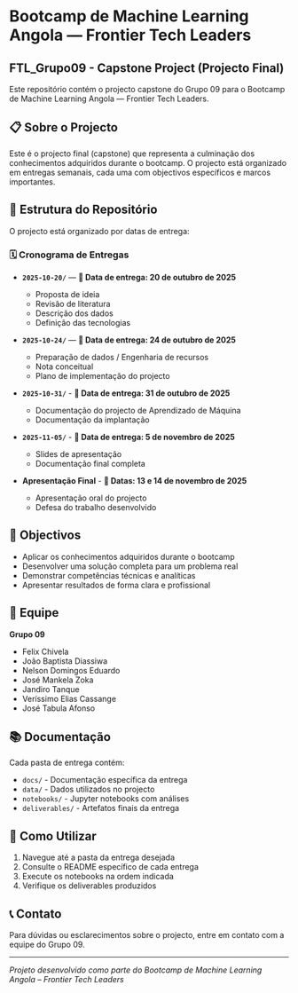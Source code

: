 # Bootcamp de Machine Learning Angola — Frontier Tech Leaders

## FTL_Grupo09 - Capstone Project (Projecto Final)

Este repositório contém o projecto capstone do Grupo 09 para o Bootcamp de Machine Learning Angola — Frontier Tech Leaders.

## 📋 Sobre o Projecto

Este é o projecto final (capstone) que representa a culminação dos conhecimentos adquiridos durante o bootcamp. O projecto está organizado em entregas semanais, cada uma com objectivos específicos e marcos importantes.

## 📁 Estrutura do Repositório

O projecto está organizado por datas de entrega:

### 🗓️ Cronograma de Entregas

- **`2025-10-20/`** — **📅 Data de entrega: 20 de outubro de 2025**
  - Proposta de ideia
  - Revisão de literatura
  - Descrição dos dados
  - Definição das tecnologias

- **`2025-10-24/`** — **📅 Data de entrega: 24 de outubro de 2025**
  - Preparação de dados / Engenharia de recursos
  - Nota conceitual
  - Plano de implementação do projecto

- **`2025-10-31/`** - **📅 Data de entrega: 31 de outubro de 2025**
  - Documentação do projecto de Aprendizado de Máquina
  - Documentação da implantação

- **`2025-11-05/`** - **📅 Data de entrega: 5 de novembro de 2025**
  - Slides de apresentação
  - Documentação final completa

- **Apresentação Final** - **📅 Datas: 13 e 14 de novembro de 2025**
  - Apresentação oral do projecto
  - Defesa do trabalho desenvolvido

## 🎯 Objectivos

- Aplicar os conhecimentos adquiridos durante o bootcamp
- Desenvolver uma solução completa para um problema real
- Demonstrar competências técnicas e analíticas
- Apresentar resultados de forma clara e profissional

## 👥 Equipe

**Grupo 09**
- Felix Chivela
- João Baptista Diassiwa
- Nelson Domingos Eduardo
- José Mankela Zoka
- Jandiro Tanque
- Veríssimo Elias Cassange
- José Tabula Afonso

## 📚 Documentação

Cada pasta de entrega contém:
- `docs/` - Documentação específica da entrega
- `data/` - Dados utilizados no projecto
- `notebooks/` - Jupyter notebooks com análises
- `deliverables/` - Artefatos finais da entrega

## 🚀 Como Utilizar

1. Navegue até a pasta da entrega desejada
2. Consulte o README específico de cada entrega
3. Execute os notebooks na ordem indicada
4. Verifique os deliverables produzidos

## 📞 Contato

Para dúvidas ou esclarecimentos sobre o projecto, entre em contato com a equipe do Grupo 09.

---

*Projeto desenvolvido como parte do Bootcamp de Machine Learning Angola – Frontier Tech Leaders*